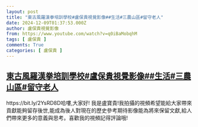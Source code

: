 ```yaml
---
layout: post
title: "東古風羅漢拳培訓學校#盧保貴視覺影像##生活#三農山區#留守老人"
date: 2024-12-09T01:37:53.000Z
author: 盧保貴視覺影像
from: https://www.youtube.com/watch?v=q0iBaMobqhM
tags: [ 盧保貴 ]
comments: True
categories: [ 盧保貴 ]
---
```

<!--1733708273000-->
[東古風羅漢拳培訓學校#盧保貴視覺影像##生活#三農山區#留守老人](https://www.youtube.com/watch?v=q0iBaMobqhM)
------

<div>
https://bit.ly/2YsRD8D哈嘍,大家好! 我是盧寶貴!我拍攝的視頻希望能給大家帶來貢獻能夠留存後世,能成為後人對現在的歷史參考期待影像能為將來保留文獻,給人們帶來更多的意義與思考。喜歡我的視頻記得評論哦!
</div>
